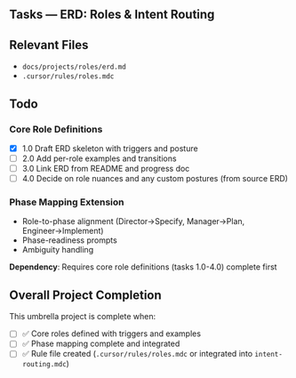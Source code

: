## Tasks — ERD: Roles & Intent Routing

## Relevant Files

- `docs/projects/roles/erd.md`
- `.cursor/rules/roles.mdc`

## Todo

### Core Role Definitions

- [x] 1.0 Draft ERD skeleton with triggers and posture
- [ ] 2.0 Add per-role examples and transitions
- [ ] 3.0 Link ERD from README and progress doc
- [ ] 4.0 Decide on role nuances and any custom postures (from source ERD)

### Phase Mapping Extension


- Role-to-phase alignment (Director→Specify, Manager→Plan, Engineer→Implement)
- Phase-readiness prompts
- Ambiguity handling

**Dependency**: Requires core role definitions (tasks 1.0-4.0) complete first

## Overall Project Completion

This umbrella project is complete when:

- [ ] ✅ Core roles defined with triggers and examples
- [ ] ✅ Phase mapping complete and integrated
- [ ] ✅ Rule file created (`.cursor/rules/roles.mdc` or integrated into `intent-routing.mdc`)
